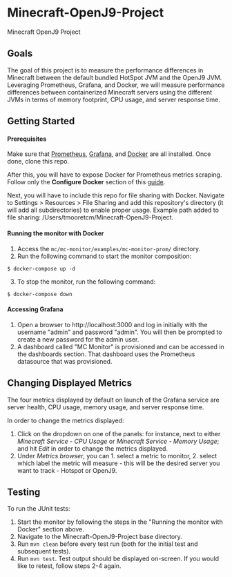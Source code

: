 # Minecraft-OpenJ9-Project

Minecraft OpenJ9 Project

## Goals

The goal of this project is to measure the performance differences in Minecraft between the default bundled HotSpot JVM and the OpenJ9 JVM. Leveraging Prometheus, Grafana, and Docker, we will measure performance differences between containerized Minecraft servers using the different JVMs in terms of memory footprint, CPU usage, and server response time.

## Getting Started

#### Prerequisites

Make sure that [Prometheus](https://prometheus.io/docs/prometheus/latest/installation/), [Grafana](https://grafana.com/docs/grafana/latest/setup-grafana/installation/), and [Docker](https://docs.docker.com/get-docker/) are all installed. Once done, clone this repo.

After this, you will have to expose Docker for Prometheus metrics scraping. Follow only the **Configure Docker** section of this [guide](https://docs.docker.com/config/daemon/prometheus/).

Next, you will have to include this repo for file sharing with Docker. Navigate to Settings > Resources > File Sharing and add this repository's directory (it will add all subdirectories) to enable proper usage. Example path added to file sharing: /Users/tmooretcm/Minecraft-OpenJ9-Project.

#### Running the monitor with Docker

1. Access the `mc/mc-monitor/examples/mc-monitor-prom/` directory.
2. Run the following command to start the monitor composition:
```
$ docker-compose up -d
```
3. To stop the monitor, run the following command:
```
$ docker-compose down
```
#### Accessing Grafana

1. Open a browser to http://localhost:3000 and log in initially with the username "admin" and password "admin". You will then be prompted to create a new password for the admin user.
2. A dashboard called "MC Monitor" is provisioned and can be accessed in the dashboards section. That dashboard uses the Prometheus datasource that was provisioned.

## Changing Displayed Metrics

The four metrics displayed by default on launch of the Grafana service are server health, CPU usage, memory usage, and server response time.

In order to change the metrics displayed:

1. Click on the dropdown on one of the panels: for instance, next to either *Minecraft Service - CPU Usage* or *Minecraft Service - Memory Usage*; and hit *Edit* in order to change the metrics displayed.
2. Under *Metrics browser*, you can 1. select a metric to monitor, 2. select which label the metric will measure - this will be the desired server you want to track - Hotspot or OpenJ9.

## Testing
To run the JUnit tests: 
1. Start the monitor by following the steps in the "Running the monitor with Docker" section above. 
2. Navigate to the Minecraft-OpenJ9-Project base directory. 
3. Run `mvn clean` before every test run (both for the initial test and subsequent tests). 
4. Run `mvn test`. Test output should be displayed on-screen. If you would like to retest, follow steps 2-4 again. 
